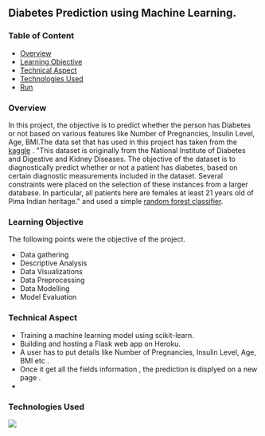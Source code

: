 ## Diabetes Prediction using Machine Learning.


### Table of Content
  * [Overview](#overview)
  * [Learning Objective](#Learning-Objective)
  * [Technical Aspect](#technical-aspect)
  * [Technologies Used](#technologies-used)
  * [Run](#run)



### Overview 
In this project, the objective is to predict whether the person has Diabetes or not based on various features like Number of Pregnancies, Insulin Level, Age, BMI.The data set that has used in this project has taken from the [kaggle](https://www.kaggle.com/) . "This dataset is originally from the National Institute of Diabetes and Digestive and Kidney Diseases. The objective of the dataset is to diagnostically predict whether or not a patient has diabetes, based on certain diagnostic measurements included in the dataset. Several constraints were placed on the selection of these instances from a larger database. In particular, all patients here are females at least 21 years old of Pima Indian heritage." and used a simple [random forest classifier](https://en.wikipedia.org/wiki/Random_forest). 

### Learning Objective
The following points were the objective of the project.  
- Data gathering 
- Descriptive Analysis 
- Data Visualizations 
- Data Preprocessing 
- Data Modelling 
- Model Evaluation 
 
### Technical Aspect 

- Training a machine learning model using scikit-learn. 
- Building and hosting a Flask web app on Heroku. 
- A user has to put details like Number of Pregnancies, Insulin Level, Age, BMI etc . 
- Once it get all the fields information , the prediction is displyed on a new page .
- 
### Technologies Used  
![](https://forthebadge.com/images/badges/made-with-python.svg) 



